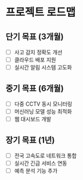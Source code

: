 # 프로젝트 로드맵

## 단기 목표 (3개월)
- [ ] 사고 감지 정확도 개선
- [ ] 클라우드 배포 지원
- [ ] 실시간 알림 시스템 고도화

## 중기 목표 (6개월)
- [ ] 다중 CCTV 동시 모니터링
- [ ] 머신러닝 모델 성능 최적화
- [ ] 웹 대시보드 개발

## 장기 목표 (1년)
- [ ] 전국 고속도로 네트워크 통합
- [ ] 실시간 긴급 서비스 연동
- [ ] 예측 분석 기능 추가
